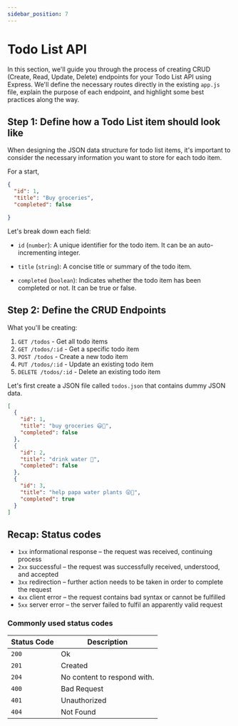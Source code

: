 ```yaml
---
sidebar_position: 7
---
```


# Todo List API

In this section, we'll guide you through the process of creating CRUD (Create, Read, Update, Delete) endpoints for your Todo List API using Express. We'll define the necessary routes directly in the existing `app.js` file, explain the purpose of each endpoint, and highlight some best practices along the way.
## Step 1: Define how a Todo List item should look like
When designing the JSON data structure for todo list items, it's important to consider the necessary information you want to store for each todo item.

For a start,
```json
{
  "id": 1,
  "title": "Buy groceries",
  "completed": false

}
```
Let's break down each field:

* `id` (`number`): A unique identifier for the todo item. It can be an auto-incrementing integer.

* `title` (`string`): A concise title or summary of the todo item.

* `completed` (`boolean`): Indicates whether the todo item has been completed or not. It can be true or false.


## Step 2: Define the CRUD Endpoints

What you'll be creating:
1. `GET /todos` - Get all todo items
2. `GET /todos/:id` - Get a specific todo item
3. `POST /todos` - Create a new todo item
4. `PUT /todos/:id` - Update an existing todo item
5. `DELETE /todos/:id` - Delete an existing todo item

Let's first create a JSON file called `todos.json` that contains dummy JSON data.

```json
[
  {
    "id": 1,
    "title": "buy groceries 😃🍎",
    "completed": false
  },
  {
    "id": 2,
    "title": "drink water 🥤",
    "completed": false
  },
  {
    "id": 3,
    "title": "help papa water plants 😛🥦",
    "completed": true
  }
]
```
## Recap: Status codes
* `1xx` informational response – the request was received, continuing process
* `2xx` successful – the request was successfully received, understood, and accepted
* `3xx` redirection – further action needs to be taken in order to complete the request
* `4xx` client error – the request contains bad syntax or cannot be fulfilled
* `5xx` server error – the server failed to fulfil an apparently valid request

### Commonly used status codes
| Status Code | Description                 | 
|-------------|-----------------------------|
| `200`       | Ok                          |
| `201`       | Created                     |
| `204`       | No content to respond with. |
| `400`       | Bad Request                 |
| `401`       | Unauthorized                |
| `404`       | Not Found                   |

